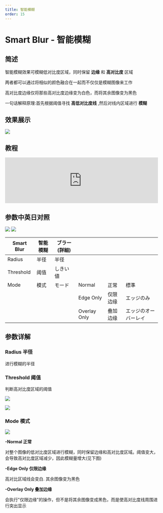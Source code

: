 ```yaml
---
title: 智能模糊
order: 15
---
```


# Smart Blur - 智能模糊

## 简述

智能模糊效果可模糊低对比度区域，同时保留 **边缘** 和 **高对比度** 区域

两者都可以通过将相似的颜色融合在一起而不仅仅是模糊图像来工作

高对比度边缘仅将那些高对比度边缘变为白色，而将其余图像变为黑色

一句话解释原理:首先根据阈值寻找 **高低对比度线** ,然后对线内区域进行 **模糊**

## 效果展示

![](https://mir.yuelili.com/user/AE/effects/ext/image00588.jpg)

## 教程

<iframe src="https://player.bilibili.com/player.html?bvid=BV1e34y1X7Vj&page=118&high_quality=1" width="100%" allowfullscreen="allowfullscreen" frameborder="0"></iframe>

## 参数中英日对照

![](https://mir.yuelili.com/user/AE/effects/AE-Effects-Blur-Sharpen-Smart_Blur.png)
![](https://mir.yuelili.com/user/AE/effects/AE-Effects-Blur-Sharpen-Smart_Blur_cn.png)

| Smart Blur | 智能模糊 | ブラー(詳細) |              |          |                      |
| ---------- | -------- | ------------ | ------------ | -------- | -------------------- |
| Radius     | 半径     | 半径         |              |          |                      |
| Threshold  | 阈值     | しきい値     |              |          |                      |
| Mode       | 模式     | モード       | Normal       | 正常     | 標準                 |
|            |          |              | Edge Only    | 仅限边缘 | エッジのみ           |
|            |          |              | Overlay Only | 叠加边缘 | エッジのオーバーレイ |

## 参数详解

### Radius 半径

进行模糊的半径

### Threshold 阈值

判断高对比度区域的阈值

![](https://mir.yuelili.com/user/AE/effects/list/Blur-Sharpen-Smart_Blur3.png)

![](https://mir.yuelili.com/user/AE/effects/list/Blur-Sharpen-Smart_Blur2.png)

### Mode 模式

![](https://mir.yuelili.com/user/AE/effects/list/Blur-Sharpen-Smart_Blur4.png)

**-Normal 正常**

对整个图像的低对比度区域进行模糊，同时保留边缘和高对比度区域。阈值变大，会导致高对比度区域减少，因此模糊量增大(见下图)

**-Edge Only 仅限边缘**

高对比区域线会变白. 其余图像变为黑色

**-Overlay Only 叠加边缘**

会执行"仅限边缘"的操作，但不是将其余图像变成黑色，而是使高对比度线周围进行突出显示
